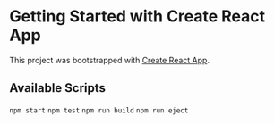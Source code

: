 # Getting Started with Create React App

This project was bootstrapped with [Create React App](https://github.com/facebook/create-react-app).

## Available Scripts

`npm start`
`npm test`
`npm run build`
`npm run eject`
